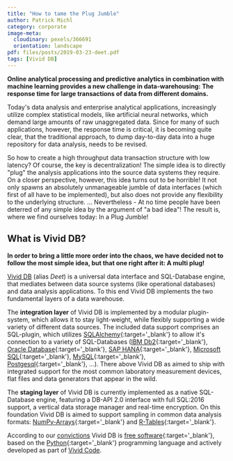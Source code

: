 ```yaml
---
title: "How to tame the Plug Jumble"
author: Patrick Michl
category: corporate
image-meta:
  cloudinary: pexels/366691
  orientation: landscape
pdf: files/posts/2019-03-23-deet.pdf
tags: [Vivid DB]
---
```


**Online analytical processing and predictive analytics in combination with
machine learning provides a new challenge in data-warehousing: The response time
for large transactions of data from different domains.**

<!--more-->

Today's data analysis and enterprise analytical applications, increasingly
utilize complex statistical models, like artificial neural networks, which
demand large amounts of raw unaggregated data. Since for many of such
applications, however, the response time is critical, it is becoming quite
clear, that the traditional approach, to dump day-to-day data into a huge
repository for data analysis, needs to be revised.

So how to create a high throughput data transaction structure with low latency?
Of course, the key is decentralization! The simple idea is to directly "plug"
the analysis applications into the source data systems they require. On a closer
perspective, however, this idea turns out to be horrible! It not only spawns an
absolutely unmanageable jumble of data interfaces (which first of all have to be
implemented), but also does not provide any flexibility to the underlying
structure. ... Nevertheless - At no time people have been deterred of any simple
idea by the argument of "a bad idea"! The result is, where we find ourselves
today: In a Plug Jumble!

## What is Vivid DB?

**In order to bring a little more order into the chaos, we have decided not to
follow the most simple idea, but that one right after it: A multi plug!**

[Vivid DB](/projects/deet.html) (alias *Deet*) is a universal data interface and
SQL-Database engine, that mediates between data source systems (like operational
databases) and data analysis applications. To this end Vivid DB implements the
two fundamental layers of a data warehouse.

The **integration layer** of Vivid DB is implemented by a modular plugin-system,
which allows it to stay light-weight, while flexibly supporting a wide variety
of different data sources. The included data support comprises an SQL-plugin,
which utilizes [SQLAlchemy](https://www.sqlalchemy.org){:target='_blank'} to
allow it\'s connection to a variety of SQL-Databases ([IBM
Db2](https://www.ibm.com/analytics/us/en/db2/){:target='_blank'}, [Oracle
Database](https://www.oracle.com/database/){:target='_blank'}, [SAP
HANA](https://www.sap.com/products/hana.html){:target='_blank'}, [Microsoft
SQL](https://www.microsoft.com/sql-server){:target='_blank'},
[MySQL](https://www.mysql.com){:target='_blank'},
[Postgesql](https://www.postgresql.org/){:target='_blank'}, ...). There above
Vivid DB as aimed to ship with integrated support for the most common laboratory
measurement devices, flat files and data generators that appear in the wild.

The **staging layer** of Vivid DB is currently implemented as a native
SQL-Database engine, featuring a DB-API 2.0 interface with full SQL:2016
support, a vertical data storage manager and real-time encryption. On this
foundation Vivid DB is aimed to support sampling in common data analysis
formats: [NumPy-Arrays](http://www.numpy.org/){:target='_blank'} and
[R-Tables](https://www.r-project.org/){:target='_blank'}.

According to our [convictions](/about#us) Vivid DB is
[free software](https://fsfe.org/freesoftware/basics/summary.html){:target='_blank'},
based on the [Python](https://www.python.org/){:target='_blank'} programming
language and actively developed as part of [Vivid Code](/vivid).

